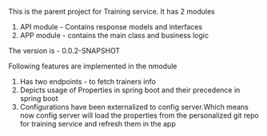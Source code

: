 This is the parent project for Training service. It has 2 modules
1) API module - Contains response models and interfaces
2) APP module - contains the main class and business logic


The version is - 0.0.2-SNAPSHOT

Following features are implemented in the nmodule
1) Has two endpoints - to fetch trainers info
2) Depicts usage of Properties in spring boot and their precedence in spring boot
3) Configurations have been externalized to config server.Which means now config server will load the properties from the personalized git repo for training service and refresh them in the app
